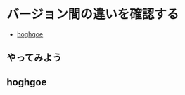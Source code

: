 # バージョン間の違いを確認する <!-- omit in toc -->
- [hoghgoe](#hoghgoe)

## やってみよう <!-- omit in toc -->

## hoghgoe